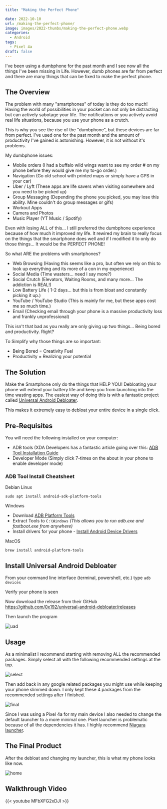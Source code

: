 ```yaml
---
title: "Making the Perfect Phone"

date: 2022-10-10
url: /making-the-perfect-phone/
image: images/2022-thumbs/making-the-perfect-phone.webp
categories:
  - Android
tags:
  - Pixel 4a
draft: false
---
```

I've been using a dumbphone for the past month and I see now all the things I've been missing in Life. However, dumb phones are far from perfect and there are many things that can be fixed to make the perfect phone.
<!--more-->

## The Overview

The problem with many "smartphones" of today is they do too much! Having the world of possibilities in your pocket can not only be distracting but can actively sabotage your life. The notifications or you actively avoid real life situations, because you use your phone as a crutch. 

This is why you see the rise of the "dumbphone", but these devices are far from perfect. I've used one for the past month and the amount of productivity I've gained is astonishing. However, it is not without it's problems. 

My dumbphone issues:
- Mobile orders (I had a buffalo wild wings want to see my order # on my phone before they would give me my to-go order.)
- Navigation (Go old school with printed maps or simply have a GPS in your car)
- Uber / Lyft (These apps are life savers when visiting somewhere and you need to be picked up)
- Group Messaging (Depending the phone you picked, you may lose this ability. Mine couldn't do group messages or gifs)
- Workout Apps
- Camera and Photos
- Music Player (YT Music / Spotify)

Even with losing ALL of this... I still preferred the dumbphone experience because of how much it improved my life. It rewired my brain to really focus on the things that the smartphone does well and if I modified it to only do those things... It would be the PERFECT PHONE!

So what ARE the problems with smartphones?
- Web Browsing (Having this seems like a pro, but often we rely on this to look up everything and its more of a con in my experience) 
- Social Media (Time wasters... need I say more?)
- Social Crutch (Elevators, Waiting Rooms, and many more... The addiction is REAL!)
- Low Battery Life ( 1-2 days... but this is from bloat and constantly picking it up.)
- YouTube / YouTube Studio (This is mainly for me, but these apps cost me so much time.)
- Email (Checking email through your phone is a massive productivity loss and frankly unprofessional)

This isn't that bad as you really are only giving up two things... Being bored and productivity. Right?

To Simplify why those things are so important:
- Being Bored = Creativity Fuel
- Productivity = Realizing your potential

## The Solution

Make the Smartphone only do the things that HELP YOU! Debloating your phone will extend your battery life and keep you from launching into the time wasting apps. The easiest way of doing this is with a fantastic project called [Universal Android Debloater](https://github.com/0x192/universal-android-debloater). 

This makes it extremely easy to debloat your entire device in a single click. 

## Pre-Requisites

You will need the following installed on your computer:
- ADB tools (XDA Developers has a fantastic article going over this: [ADB Tool Installation Guide](https://www.xda-developers.com/install-adb-windows-macos-linux/)
- Developer Mode (Simply click 7-times on the about in your phone to enable developer mode)

### ADB Tool Install Cheatsheet

Debian Linux
```
sudo apt install android-sdk-platform-tools
```

Windows

- Download [ADB Platform Tools](https://dl.google.com/android/repository/platform-tools-latest-windows.zip)
- Extract Tools to `C:\Windows` _(This allows you to run adb.exe and fastboot.exe from anywhere)_
- Install drivers for your phone - [Install Android Device Drivers](https://developer.android.com/studio/run/oem-usb#Drivers)

MacOS

```
brew install android-platform-tools
```

## Install Universal Android Debloater

From your command line interface (terminal, powershell, etc.) type `adb devices`

Verify your phone is seen

Now download the release from their GitHub <https://github.com/0x192/universal-android-debloater/releases>

Then launch the program

![uad](/images/2022/android/uad.webp)

## Usage

As a minimalist I recommend starting with removing ALL the recommended packages. Simply select all with the following recommended settings at the top.

![select](/images/2022/android/select.webp)

Then add back in any google related packages you might use while keeping your phone slimmed down. I only kept these 4 packages from the recommended settings after I finished.

![final](/images/2022/android/final.webp)

Since I was using a Pixel 4a for my main device I also needed to change the default launcher to a more minimal one. Pixel launcher is problematic because of all the dependencies it has. I highly recommend [Niagara launcher](https://play.google.com/store/apps/details?id=bitpit.launcher&hl=en_US&gl=US). 

## The Final Product

After the debloat and changing my launcher, this is what my phone looks like now. 

![home](/images/2022/android/home.webp)

## Walkthrough Video

{{< youtube MFbXFG2xDJI >}}
